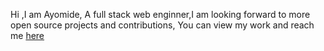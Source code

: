 Hi ,I am Ayomide, A full stack web enginner,I am looking forward to more open source projects and contributions,
You can view my work and reach me [here](https://ayomidedev.vercel.app)
<!---
OlusanyaAyomide/OlusanyaAyomide is a ✨ special ✨ repository because its `README.md` (this file) appears on your GitHub profile.
You can click the Preview link to take a look at your changes.
--->

